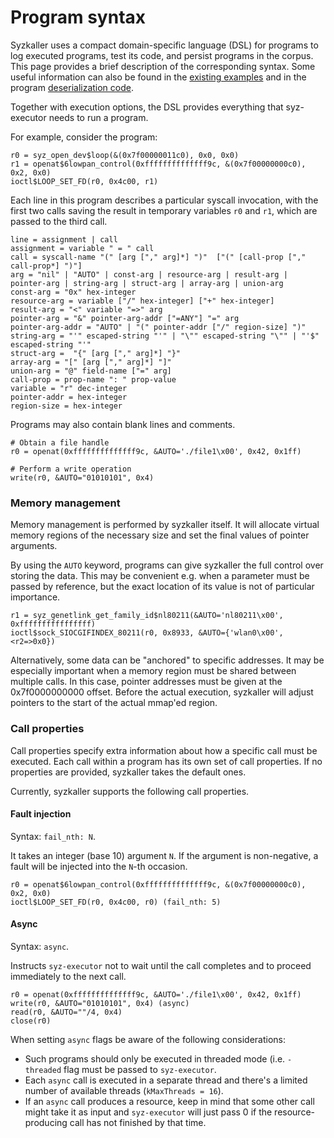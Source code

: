 # Program syntax

Syzkaller uses a compact domain-specific language (DSL) for programs
to log executed programs, test its code, and persist programs in the
corpus. This page provides a brief description of the corresponding
syntax. Some useful information can also be found in the
[existing examples](/sys/linux/test) and in the program
[deserialization code](/prog/encoding.go).

Together with execution options, the DSL provides everything that
syz-executor needs to run a program.

For example, consider the program:
```
r0 = syz_open_dev$loop(&(0x7f00000011c0), 0x0, 0x0)
r1 = openat$6lowpan_control(0xffffffffffffff9c, &(0x7f00000000c0), 0x2, 0x0)
ioctl$LOOP_SET_FD(r0, 0x4c00, r1)
```

Each line in this program describes a particular syscall invocation,
with the first two calls saving the result in temporary variables `r0`
and `r1`, which are passed to the third call.

```
line = assignment | call
assignment = variable " = " call
call = syscall-name "(" [arg ["," arg]*] ")"  ["(" [call-prop ["," call-prop*] ")"]
arg = "nil" | "AUTO" | const-arg | resource-arg | result-arg | pointer-arg | string-arg | struct-arg | array-arg | union-arg
const-arg = "0x" hex-integer
resource-arg = variable ["/" hex-integer] ["+" hex-integer]
result-arg = "<" variable "=>" arg
pointer-arg = "&" pointer-arg-addr ["=ANY"] "=" arg
pointer-arg-addr = "AUTO" | "(" pointer-addr ["/" region-size] ")"
string-arg = "'" escaped-string "'" | "\"" escaped-string "\"" | "'$" escaped-string "'"
struct-arg =  "{" [arg ["," arg]*] "}"
array-arg = "[" [arg ["," arg]*] "]"
union-arg = "@" field-name ["=" arg]
call-prop = prop-name ": " prop-value
variable = "r" dec-integer
pointer-addr = hex-integer
region-size = hex-integer
```

Programs may also contain blank lines and comments.
```
# Obtain a file handle
r0 = openat(0xffffffffffffff9c, &AUTO='./file1\x00', 0x42, 0x1ff)

# Perform a write operation
write(r0, &AUTO="01010101", 0x4)
```

### Memory management

Memory management is performed by syzkaller itself. It will allocate
virtual memory regions of the necessary size and set the final values
of pointer arguments.

By using the `AUTO` keyword, programs can give syzkaller the full
control over storing the data. This may be convenient e.g. when a
parameter must be passed by reference, but the exact location of its
value is not of particular importance.

```
r1 = syz_genetlink_get_family_id$nl80211(&AUTO='nl80211\x00', 0xffffffffffffffff)
ioctl$sock_SIOCGIFINDEX_80211(r0, 0x8933, &AUTO={'wlan0\x00', <r2=>0x0})
```

Alternatively, some data can be "anchored" to specific addresses. It
may be especially important when a memory region must be shared
between multiple calls.  In this case, pointer addresses must be given
at the 0x7f0000000000 offset. Before the actual execution, syzkaller
will adjust pointers to the start of the actual mmap'ed region.

### Call properties

Call properties specify extra information about how a specific call
must be executed. Each call within a program has its own set of call
properties. If no properties are provided, syzkaller takes the default
ones.

Currently, syzkaller supports the following call properties.

#### Fault injection
Syntax: `fail_nth: N`.

It takes an integer (base 10) argument `N`. If the argument is
non-negative, a fault will be injected into the `N`-th occasion.

```
r0 = openat$6lowpan_control(0xffffffffffffff9c, &(0x7f00000000c0), 0x2, 0x0)
ioctl$LOOP_SET_FD(r0, 0x4c00, r0) (fail_nth: 5)
```

#### Async
Syntax: `async`.

Instructs `syz-executor` not to wait until the call completes and
to proceed immediately to the next call.

```
r0 = openat(0xffffffffffffff9c, &AUTO='./file1\x00', 0x42, 0x1ff)
write(r0, &AUTO="01010101", 0x4) (async)
read(r0, &AUTO=""/4, 0x4)
close(r0)
```

When setting `async` flags be aware of the following considerations:
* Such programs should only be executed in threaded mode (i.e. `-threaded`
flag must be passed to `syz-executor`.
* Each `async` call is executed in a separate thread and there's a
limited number of available threads (`kMaxThreads = 16`).
* If an `async` call produces a resource, keep in mind that some other call
might take it as input and `syz-executor` will just pass 0 if the resource-
producing call has not finished by that time.
